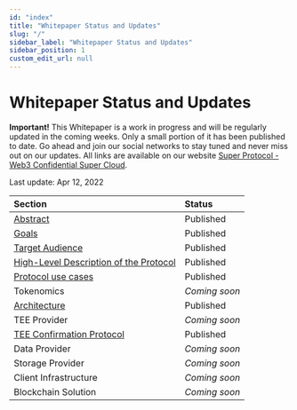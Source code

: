 ```yaml
---
id: "index"
title: "Whitepaper Status and Updates"
slug: "/"
sidebar_label: "Whitepaper Status and Updates"
sidebar_position: 1
custom_edit_url: null
---
```

# Whitepaper Status and Updates
**Important!** This Whitepaper is a work in progress and will be regularly updated in the coming weeks.  Only a small portion of it has been published to date. Go ahead and join our social networks to stay tuned and never miss out on our updates. All links are available on our website [Super Protocol - Web3 Confidential Super Cloud](https://superprotocol.com/).

Last update: Apr 12, 2022



|**Section**|**Status**|
| :- | :- |
|[Abstract](/abstract)|Published|
|[Goals](/goals)|Published|
|[Target Audience](/target-audience)|Published|
|[High-Level Description of the Protocol](/high-level-description)|Published|
|[Protocol use cases](/use-cases)|Published|
|Tokenomics|*Coming soon*|
|[Architecture](/architecture)|Published|
|TEE Provider|*Coming soon*|
|[TEE Confirmation Protocol](/tee-confirmation-protocol)|Published|
|Data Provider|*Coming soon*|
|Storage Provider|*Coming soon*|
|Client Infrastructure|*Coming soon*|
|Blockchain Solution|*Coming soon*|